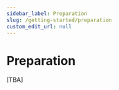 ```yaml
---
sidebar_label: Preparation
slug: /getting-started/preparation
custom_edit_url: null
---
```


# Preparation

[TBA]

